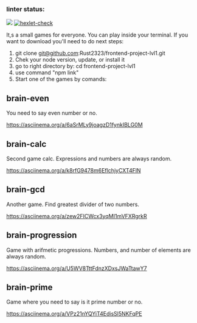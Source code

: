 ### linter status:

<a href="https://codeclimate.com/github/Rust2323/frontend-project-lvl1/maintainability"><img src="https://api.codeclimate.com/v1/badges/4617cab953e688e3aad4/maintainability" /></a>
[![hexlet-check](https://github.com/Rust2323/frontend-project-lvl1/actions/workflows/hexlet-check.yml/badge.svg)](https://github.com/Rust2323/frontend-project-lvl1/actions/workflows/hexlet-check.yml)

It,s a small games for everyone. You can play inside your terminal. If you want to download you'll need to do next steps:

1. git clone git@github.com:Rust2323/frontend-project-lvl1.git
2. Chek your node version, update, or install it
3. go to right directory by: cd frontend-project-lvl1
4. use command "npm link"
4. Start one of the games by comands:

## brain-even

You need to say even number or no.

https://asciinema.org/a/6aSrMLy9joagzD1fynkIBLG0M 

## brain-calc

Second game calc. Expressions and numbers are always random.

https://asciinema.org/a/k8rfG9478m6EflchjyCXT4FlN

## brain-gcd

Another game. Find greatest divider of two numbers.

https://asciinema.org/a/zew2FICWcx3yqMI1mVFXRgrkR

## brain-progression

Game with arifmetic progressions. Numbers, and number of elements are always random.

https://asciinema.org/a/U5WV8TttFdnzXDxsJWaTtawY7

## brain-prime

Game where you need to say is it prime number or no.

https://asciinema.org/a/VPz21nYQYiT4EdisSl5NKFqPE
